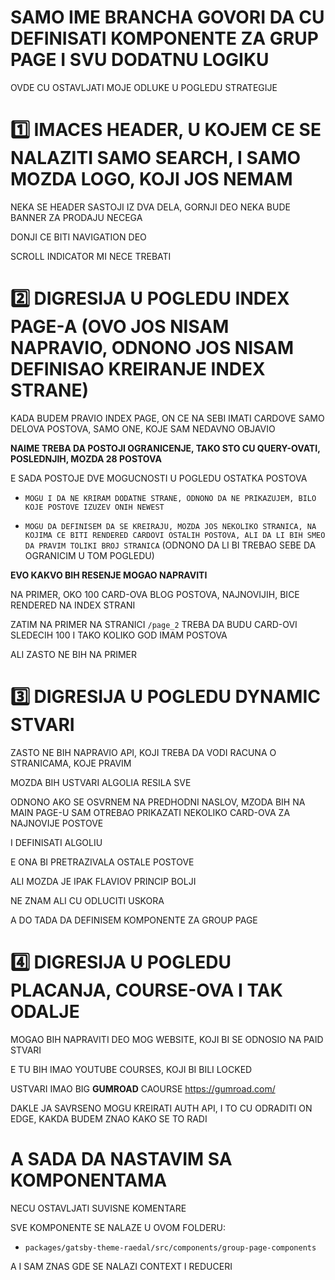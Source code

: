 # SAMO IME BRANCHA GOVORI DA CU DEFINISATI KOMPONENTE ZA GRUP PAGE I SVU DODATNU LOGIKU

OVDE CU OSTAVLJATI MOJE ODLUKE U POGLEDU STRATEGIJE

# :one: IMACES HEADER, U KOJEM CE SE NALAZITI SAMO SEARCH, I SAMO MOZDA LOGO, KOJI JOS NEMAM

NEKA SE HEADER SASTOJI IZ DVA DELA, GORNJI DEO NEKA BUDE BANNER ZA PRODAJU NECEGA

DONJI CE BITI NAVIGATION DEO

SCROLL INDICATOR MI NECE TREBATI

# :two: DIGRESIJA U POGLEDU INDEX PAGE-A (OVO JOS NISAM NAPRAVIO, ODNONO JOS NISAM DEFINISAO KREIRANJE INDEX STRANE)

KADA BUDEM PRAVIO INDEX PAGE, ON CE NA SEBI IMATI CARDOVE SAMO DELOVA POSTOVA, SAMO ONE, KOJE SAM NEDAVNO OBJAVIO

**NAIME TREBA DA POSTOJI OGRANICENJE, TAKO STO CU QUERY-OVATI, POSLEDNJIH, MOZDA 28 POSTOVA**

E SADA POSTOJE DVE MOGUCNOSTI U POGLEDU OSTATKA POSTOVA

- `MOGU I DA NE KRIRAM DODATNE STRANE, ODNONO DA NE PRIKAZUJEM, BILO KOJE POSTOVE IZUZEV ONIH NEWEST`

- `MOGU DA DEFINISEM DA SE KREIRAJU, MOZDA JOS NEKOLIKO STRANICA, NA KOJIMA CE BITI RENDERED CARDOVI OSTALIH POSTOVA, ALI DA LI BIH SMEO DA PRAVIM TOLIKI BROJ STRANICA` (ODNONO DA LI BI TREBAO SEBE DA OGRANICIM U TOM POGLEDU)

**EVO KAKVO BIH RESENJE MOGAO NAPRAVITI**

NA PRIMER, OKO 100 CARD-OVA BLOG POSTOVA, NAJNOVIJIH, BICE RENDERED NA INDEX STRANI

ZATIM NA PRIMER NA STRANICI `/page_2` TREBA DA BUDU CARD-OVI SLEDECIH 100 I TAKO KOLIKO GOD IMAM POSTOVA

ALI ZASTO NE BIH NA PRIMER

# :three: DIGRESIJA U POGLEDU DYNAMIC STVARI

ZASTO NE BIH NAPRAVIO API, KOJI TREBA DA VODI RACUNA O STRANICAMA, KOJE PRAVIM

MOZDA BIH USTVARI ALGOLIA RESILA SVE

ODNONO AKO SE OSVRNEM NA PREDHODNI NASLOV, MZODA BIH NA MAIN PAGE-U SAM OTREBAO PRIKAZATI NEKOLIKO CARD-OVA ZA NAJNOVIJE POSTOVE

I DEFINISATI ALGOLIU

E ONA BI PRETRAZIVALA OSTALE POSTOVE

ALI MOZDA JE IPAK FLAVIOV PRINCIP BOLJI

NE ZNAM ALI CU ODLUCITI USKORA

A DO TADA DA DEFINISEM KOMPONENTE ZA GROUP PAGE

# :four: DIGRESIJA U POGLEDU PLACANJA, COURSE-OVA I TAK ODALJE

MOGAO BIH NAPRAVITI DEO MOG WEBSITE, KOJI BI SE ODNOSIO NA PAID STVARI

E TU BIH IMAO YOUTUBE COURSES, KOJI BI BILI LOCKED

USTVARI IMAO BIG **GUMROAD** CAOURSE <https://gumroad.com/>

DAKLE JA SAVRSENO MOGU KREIRATI AUTH API, I TO CU ODRADITI ON EDGE, KAKDA BUDEM ZNAO KAKO SE TO RADI

# A SADA DA NASTAVIM SA KOMPONENTAMA

NECU OSTAVLJATI SUVISNE KOMENTARE

SVE KOMPONENTE SE NALAZE U OVOM FOLDERU:

- `packages/gatsby-theme-raedal/src/components/group-page-components`

A I SAM ZNAS GDE SE NALAZI CONTEXT I REDUCERI
